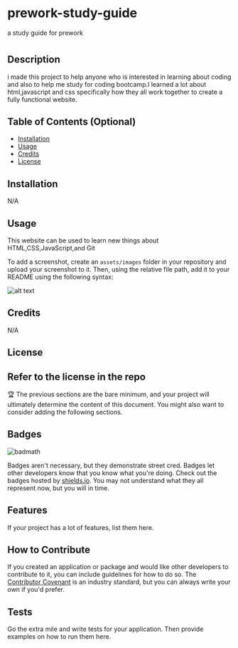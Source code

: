 # prework-study-guide
a study guide for prework

# <bootcamp study guide>

## Description

i made this project to help anyone who is interested in learning about coding and also to help me study for coding bootcamp.I learned a lot about html,javascript and css specifically how they all work together to create a fully functional website.


## Table of Contents (Optional)


- [Installation](#installation)
- [Usage](#usage)
- [Credits](#credits)
- [License](#license)

## Installation
N/A

## Usage
This website can be used to learn new things about HTML,CSS,JavaScript,and Git

To add a screenshot, create an `assets/images` folder in your repository and upload your screenshot to it. Then, using the relative file path, add it to your README using the following syntax:

![alt text](assets/images/screenshot.png)

## Credits

N/A

## License

Refer to the license in the repo
---

🏆 The previous sections are the bare minimum, and your project will ultimately determine the content of this document. You might also want to consider adding the following sections.

## Badges

![badmath](https://img.shields.io/github/languages/top/nielsenjared/badmath)

Badges aren't necessary, but they demonstrate street cred. Badges let other developers know that you know what you're doing. Check out the badges hosted by [shields.io](https://shields.io/). You may not understand what they all represent now, but you will in time.

## Features

If your project has a lot of features, list them here.

## How to Contribute

If you created an application or package and would like other developers to contribute to it, you can include guidelines for how to do so. The [Contributor Covenant](https://www.contributor-covenant.org/) is an industry standard, but you can always write your own if you'd prefer.

## Tests

Go the extra mile and write tests for your application. Then provide examples on how to run them here.